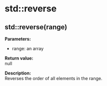 # std::reverse

## std::reverse(range)
**Parameters:** 
* range: an array

**Return value:**   
null  

**Description:**     
Reverses the order of all elements in the range.
